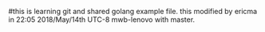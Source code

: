 #this is learning git and shared golang example file.
this modified by ericma in 22:05 2018/May/14th UTC-8 mwb-lenovo with master.

